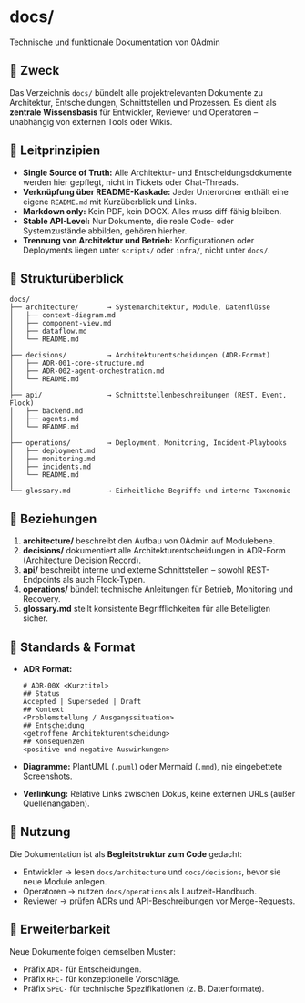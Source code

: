 # docs/

Technische und funktionale Dokumentation von 0Admin

## 🎯 Zweck

Das Verzeichnis `docs/` bündelt alle projektrelevanten Dokumente zu Architektur, Entscheidungen, Schnittstellen und Prozessen.
Es dient als **zentrale Wissensbasis** für Entwickler, Reviewer und Operatoren – unabhängig von externen Tools oder Wikis.

## 🧭 Leitprinzipien

* **Single Source of Truth:** Alle Architektur- und Entscheidungsdokumente werden hier gepflegt, nicht in Tickets oder Chat-Threads.
* **Verknüpfung über README-Kaskade:** Jeder Unterordner enthält eine eigene `README.md` mit Kurzüberblick und Links.
* **Markdown only:** Kein PDF, kein DOCX. Alles muss diff-fähig bleiben.
* **Stable API-Level:** Nur Dokumente, die reale Code- oder Systemzustände abbilden, gehören hierher.
* **Trennung von Architektur und Betrieb:** Konfigurationen oder Deployments liegen unter `scripts/` oder `infra/`, nicht unter `docs/`.

## 🧱 Strukturüberblick

```
docs/
├── architecture/       → Systemarchitektur, Module, Datenflüsse
│   ├── context-diagram.md
│   ├── component-view.md
│   ├── dataflow.md
│   └── README.md
│
├── decisions/          → Architekturentscheidungen (ADR-Format)
│   ├── ADR-001-core-structure.md
│   ├── ADR-002-agent-orchestration.md
│   └── README.md
│
├── api/                → Schnittstellenbeschreibungen (REST, Event, Flock)
│   ├── backend.md
│   ├── agents.md
│   └── README.md
│
├── operations/         → Deployment, Monitoring, Incident-Playbooks
│   ├── deployment.md
│   ├── monitoring.md
│   ├── incidents.md
│   └── README.md
│
└── glossary.md         → Einheitliche Begriffe und interne Taxonomie
```

## 🔗 Beziehungen

1. **architecture/** beschreibt den Aufbau von 0Admin auf Modulebene.
2. **decisions/** dokumentiert alle Architekturentscheidungen in ADR-Form (Architecture Decision Record).
3. **api/** beschreibt interne und externe Schnittstellen – sowohl REST-Endpoints als auch Flock-Typen.
4. **operations/** bündelt technische Anleitungen für Betrieb, Monitoring und Recovery.
5. **glossary.md** stellt konsistente Begrifflichkeiten für alle Beteiligten sicher.

## 🧩 Standards & Format

* **ADR Format:**

  ```
  # ADR-00X <Kurztitel>
  ## Status
  Accepted | Superseded | Draft
  ## Kontext
  <Problemstellung / Ausgangssituation>
  ## Entscheidung
  <getroffene Architekturentscheidung>
  ## Konsequenzen
  <positive und negative Auswirkungen>
  ```
* **Diagramme:** PlantUML (`.puml`) oder Mermaid (`.mmd`), nie eingebettete Screenshots.
* **Verlinkung:** Relative Links zwischen Dokus, keine externen URLs (außer Quellenangaben).

## 🧰 Nutzung

Die Dokumentation ist als **Begleitstruktur zum Code** gedacht:

* Entwickler → lesen `docs/architecture` und `docs/decisions`, bevor sie neue Module anlegen.
* Operatoren → nutzen `docs/operations` als Laufzeit-Handbuch.
* Reviewer → prüfen ADRs und API-Beschreibungen vor Merge-Requests.

## 🧱 Erweiterbarkeit

Neue Dokumente folgen demselben Muster:

* Präfix `ADR-` für Entscheidungen.
* Präfix `RFC-` für konzeptionelle Vorschläge.
* Präfix `SPEC-` für technische Spezifikationen (z. B. Datenformate).
